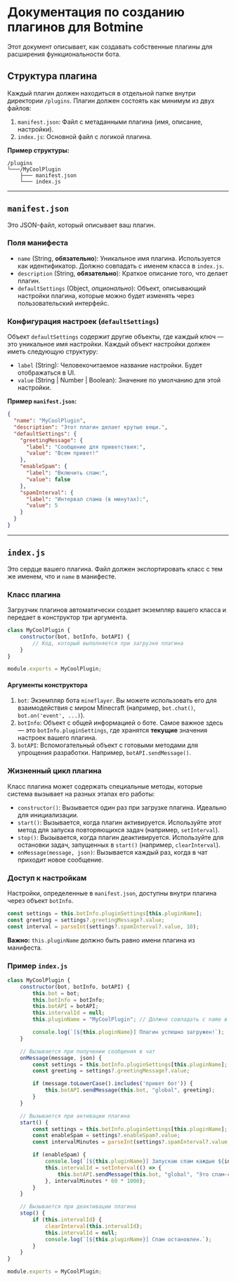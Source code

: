 # Документация по созданию плагинов для Botmine

Этот документ описывает, как создавать собственные плагины для расширения функциональности бота.

## Структура плагина

Каждый плагин должен находиться в отдельной папке внутри директории `/plugins`.
Плагин должен состоять как минимум из двух файлов:

1.  `manifest.json`: Файл с метаданными плагина (имя, описание, настройки).
2.  `index.js`: Основной файл с логикой плагина.

**Пример структуры:**
```
/plugins
└───/MyCoolPlugin
    ├─── manifest.json
    └─── index.js
```

---

## `manifest.json`

Это JSON-файл, который описывает ваш плагин.

### Поля манифеста

- `name` (String, **обязательно**): Уникальное имя плагина. Используется как идентификатор. Должно совпадать с именем класса в `index.js`.
- `description` (String, **обязательно**): Краткое описание того, что делает плагин.
- `defaultSettings` (Object, *опционально*): Объект, описывающий настройки плагина, которые можно будет изменять через пользовательский интерфейс.

### Конфигурация настроек (`defaultSettings`)

Объект `defaultSettings` содержит другие объекты, где каждый ключ — это уникальное имя настройки. Каждый объект настройки должен иметь следующую структуру:

- `label` (String): Человекочитаемое название настройки. Будет отображаться в UI.
- `value` (String | Number | Boolean): Значение по умолчанию для этой настройки.

**Пример `manifest.json`:**
```json
{
  "name": "MyCoolPlugin",
  "description": "Этот плагин делает крутые вещи.",
  "defaultSettings": {
    "greetingMessage": {
      "label": "Сообщение для приветствия:",
      "value": "Всем привет!"
    },
    "enableSpam": {
      "label": "Включить спам:",
      "value": false
    },
    "spamInterval": {
      "label": "Интервал спама (в минутах):",
      "value": 5
    }
  }
}
```

---

## `index.js`

Это сердце вашего плагина. Файл должен экспортировать класс с тем же именем, что и `name` в манифесте.

### Класс плагина

Загрузчик плагинов автоматически создает экземпляр вашего класса и передает в конструктор три аргумента.

```javascript
class MyCoolPlugin {
    constructor(bot, botInfo, botAPI) {
        // Код, который выполняется при загрузке плагина
    }
}

module.exports = MyCoolPlugin;
```

#### Аргументы конструктора

1.  `bot`: Экземпляр бота `mineflayer`. Вы можете использовать его для взаимодействия с миром Minecraft (например, `bot.chat()`, `bot.on('event', ...)`).
2.  `botInfo`: Объект с общей информацией о боте. Самое важное здесь — это `botInfo.pluginSettings`, где хранятся **текущие** значения настроек вашего плагина.
3.  `botAPI`: Вспомогательный объект с готовыми методами для упрощения разработки. Например, `botAPI.sendMessage()`.

### Жизненный цикл плагина

Класс плагина может содержать специальные методы, которые система вызывает на разных этапах его работы:

- `constructor()`: Вызывается один раз при загрузке плагина. Идеально для инициализации.
- `start()`: Вызывается, когда плагин активируется. Используйте этот метод для запуска повторяющихся задач (например, `setInterval`).
- `stop()`: Вызывается, когда плагин деактивируется. Используйте для остановки задач, запущенных в `start()` (например, `clearInterval`).
- `onMessage(message, json)`: Вызывается каждый раз, когда в чат приходит новое сообщение.

### Доступ к настройкам

Настройки, определенные в `manifest.json`, доступны внутри плагина через объект `botInfo`.

```javascript
const settings = this.botInfo.pluginSettings[this.pluginName];
const greeting = settings?.greetingMessage?.value;
const interval = parseInt(settings?.spamInterval?.value, 10);
```
**Важно:** `this.pluginName` должно быть равно имени плагина из манифеста.

### Пример `index.js`

```javascript
class MyCoolPlugin {
    constructor(bot, botInfo, botAPI) {
        this.bot = bot;
        this.botInfo = botInfo;
        this.botAPI = botAPI;
        this.intervalId = null;
        this.pluginName = "MyCoolPlugin"; // Должно совпадать с name в manifest.json

        console.log(`[${this.pluginName}] Плагин успешно загружен!`);
    }

    // Вызывается при получении сообщения в чат
    onMessage(message, json) {
        const settings = this.botInfo.pluginSettings[this.pluginName];
        const greeting = settings?.greetingMessage?.value;

        if (message.toLowerCase().includes('привет бот')) {
            this.botAPI.sendMessage(this.bot, "global", greeting);
        }
    }

    // Вызывается при активации плагина
    start() {
        const settings = this.botInfo.pluginSettings[this.pluginName];
        const enableSpam = settings?.enableSpam?.value;
        const intervalMinutes = parseInt(settings?.spamInterval?.value, 10);

        if (enableSpam) {
            console.log(`[${this.pluginName}] Запускаю спам каждые ${intervalMinutes} мин.`);
            this.intervalId = setInterval(() => {
                this.botAPI.sendMessage(this.bot, "global", "Это спам-сообщение от крутого плагина!");
            }, intervalMinutes * 60 * 1000);
        }
    }

    // Вызывается при деактивации плагина
    stop() {
        if (this.intervalId) {
            clearInterval(this.intervalId);
            this.intervalId = null;
            console.log(`[${this.pluginName}] Спам остановлен.`);
        }
    }
}

module.exports = MyCoolPlugin;
```
